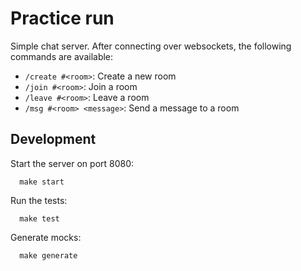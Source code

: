 # Practice run

Simple chat server. After connecting over websockets, 
the following commands are available:

- `/create #<room>`: Create a new room
- `/join #<room>`: Join a room
- `/leave #<room>`: Leave a room
- `/msg #<room> <message>`: Send a message to a room

## Development

Start the server on port 8080:
```shell
  make start
``` 

Run the tests:
```shell
  make test
```

Generate mocks:
```shell
  make generate
```
